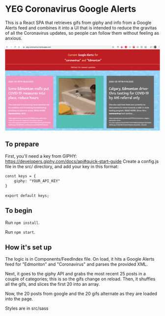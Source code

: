 # YEG Coronavirus Google Alerts

This is a React SPA that retrieves gifs from giphy and info from a Google Alerts feed and combines it into a UI that is intended to reduce the gravitas of all the Coronavirus updates, so people can follow them without feeling as anxious.

<img src="./thumb.png"/>

## To prepare

First, you'll need a key from GIPHY: https://developers.giphy.com/docs/api#quick-start-guide
Create a config.js file in the src/ directory, and add your key in this format:

```
const keys = {
    giphy: "YOUR_API_KEY"
}

export default keys;
```


## To begin

Run `npm install`.

Run `npm start`.


## How it's set up

The logic is in Components/FeedIndex file. On load, it hits a Google Alerts feed for "Edmonton" and "Coronavirus" and parses the provided XML.

Next, it goes to the giphy API and grabs the most recent 25 posts in a couple of categories; this is so the gifs change on reload. Then, it shuffles all the gifs, and slices the first 20 into an array. 

Now, the 20 posts from google and the 20 gifs alternate as they are loaded into the page.

Styles are in src/sass



